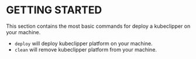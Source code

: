 # <strong>GETTING STARTED</strong>

This section contains the most basic commands for deploy a kubeclipper on your machine.

- `deploy` will deploy kubeclipper platform on your machine.
- `clean` will remove kubeclipper platform from your machine.
